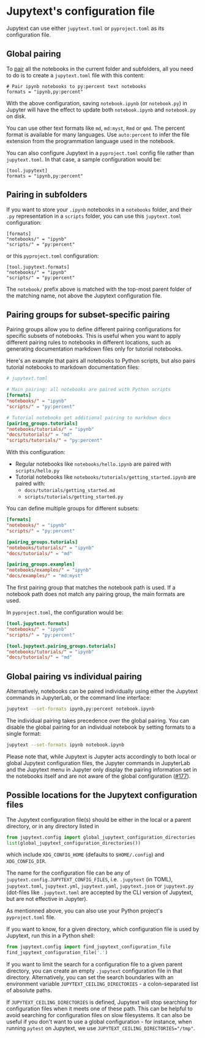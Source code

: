 # Jupytext's configuration file

Jupytext can use either `jupytext.toml` or `pyproject.toml` as its configuration file.

## Global pairing

To [pair](paired-notebooks.md) all the notebooks in the current folder and subfolders, all you need to do is to create a `jupytext.toml` file with this content:

```
# Pair ipynb notebooks to py:percent text notebooks
formats = "ipynb,py:percent"
```

With the above configuration, saving `notebook.ipynb` (or `notebook.py`) in Jupyter will have the effect to update both `notebook.ipynb` and `notebook.py` on disk.

You can use other text formats like `md`, `md:myst`, `Rmd` or `qmd`. The percent format is available for many languages. Use `auto:percent` to infer the file extension from the programmation language used in the notebook.

You can also configure Jupytext in a `pyproject.toml` config file rather than `jupytext.toml`. In that case, a sample configuration would be:
```
[tool.jupytext]
formats = "ipynb,py:percent"
```

## Pairing in subfolders

If you want to store your `.ipynb` notebooks in a `notebooks` folder, and their `.py` representation in a `scripts` folder, you can use this `jupytext.toml` configuration:
```
[formats]
"notebooks/" = "ipynb"
"scripts/" = "py:percent"
```

or this `pyproject.toml` configuration:
```
[tool.jupytext.formats]
"notebooks/" = "ipynb"
"scripts/" = "py:percent"
```

The `notebook/` prefix above is matched with the top-most parent folder of the matching name, not above the Jupytext configuration file.

## Pairing groups for subset-specific pairing

Pairing groups allow you to define different pairing configurations for specific subsets of notebooks. This is useful when you want to apply different pairing rules to notebooks in different locations, such as generating documentation markdown files only for tutorial notebooks.

Here's an example that pairs all notebooks to Python scripts, but also pairs tutorial notebooks to markdown documentation files:

```toml
# jupytext.toml

# Main pairing: all notebooks are paired with Python scripts
[formats]
"notebooks/" = "ipynb"
"scripts/" = "py:percent"

# Tutorial notebooks get additional pairing to markdown docs
[pairing_groups.tutorials]
"notebooks/tutorials/" = "ipynb"
"docs/tutorials/" = "md"
"scripts/tutorials/" = "py:percent"
```

With this configuration:
- Regular notebooks like `notebooks/hello.ipynb` are paired with `scripts/hello.py`
- Tutorial notebooks like `notebooks/tutorials/getting_started.ipynb` are paired with:
  - `docs/tutorials/getting_started.md`
  - `scripts/tutorials/getting_started.py`

You can define multiple groups for different subsets:

```toml
[formats]
"notebooks/" = "ipynb"
"scripts/" = "py:percent"

[pairing_groups.tutorials]
"notebooks/tutorials/" = "ipynb"
"docs/tutorials/" = "md"

[pairing_groups.examples]
"notebooks/examples/" = "ipynb"
"docs/examples/" = "md:myst"
```

The first pairing group that matches the notebook path is used. If a notebook path does not match any pairing group, the main formats are used.

In `pyproject.toml`, the configuration would be:
```toml
[tool.jupytext.formats]
"notebooks/" = "ipynb"
"scripts/" = "py:percent"

[tool.jupytext.pairing_groups.tutorials]
"notebooks/tutorials/" = "ipynb"
"docs/tutorials/" = "md"
```

## Global pairing vs individual pairing

Alternatively, notebooks can be paired individually using either the Jupytext commands in JupyterLab, or the command line interface:

```bash
jupytext --set-formats ipynb,py:percent notebook.ipynb
```

The individual pairing takes precedence over the global pairing. You can disable the global pairing for an individual notebook by setting formats to a single format:
```bash
jupytext --set-formats ipynb notebook.ipynb
```

Please note that, while Jupytext is Jupyter acts accordingly to both local or global Jupytext configuration files, the Jupyter commands in JupyterLab and the Jupytext menu in Jupyter only display the pairing information set in the notebooks itself and are not aware of the global configuration ([#177](https://github.com/mwouts/jupytext/issues/177)).

## Possible locations for the Jupytext configuration files

The Jupytext configuration file(s) should be either in the local or a parent directory, or in any directory listed in
```python
from jupytext.config import global_jupytext_configuration_directories
list(global_jupytext_configuration_directories())
```
which include `XDG_CONFIG_HOME` (defaults to `$HOME/.config`) and `XDG_CONFIG_DIR`.

The name for the configuration file can be any of `jupytext.config.JUPYTEXT_CONFIG_FILES`, i.e. `.jupytext` (in TOML),
`jupytext.toml`, `jupytext.yml`, `jupytext.yaml`, `jupytext.json` or `jupytext.py` (dot-files
like `.jupytext.toml` are accepted by the CLI version of Jupytext, but are not effective in Jupyter).

As mentionned above, you can also use your Python project's `pyproject.toml` file.

If you want to know, for a given directory, which configuration file is used by Jupytext, run this in a Python shell:
```python
from jupytext.config import find_jupytext_configuration_file
find_jupytext_configuration_file('.')
```

If you want to limit the search for a configuration file to a given parent directory, you can create an empty `.jupytext` configuration file in that directory. Alternatively, you can set the search boundaries with an environment variable `JUPYTEXT_CEILING_DIRECTORIES` - a colon-separated list of absolute paths.

If `JUPYTEXT_CEILING_DIRECTORIES` is defined, Jupytext will stop searching for configuration files when it meets one of these path. This can be helpful to avoid searching for configuration files on slow filesystems. It can also be useful if you don't want to use a global configuration - for instance, when running `pytest` on Jupytext, we use `JUPYTEXT_CEILING_DIRECTORIES="/tmp"`.
